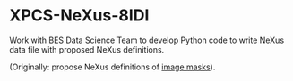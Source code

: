 # XPCS-NeXus-8IDI

Work with BES Data Science Team to develop Python code to write NeXus data file with proposed NeXus definitions. 

(Originally: propose NeXus definitions of [image masks](./masks.md)).
